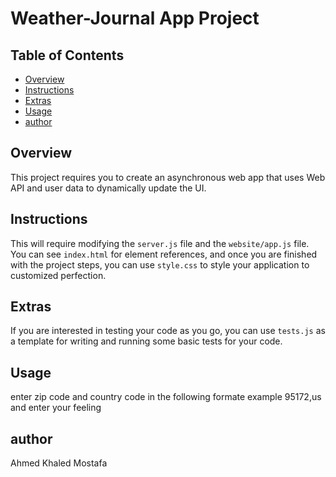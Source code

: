 # Weather-Journal App Project

## Table of Contents

- [Overview](#Overview)
- [Instructions](#instructions)
- [Extras](#Extras)
- [Usage](#Usage)
- [author](#author)

## Overview

This project requires you to create an asynchronous web app that uses Web API and user data to dynamically update the UI.

## Instructions

This will require modifying the `server.js` file and the `website/app.js` file. You can see `index.html` for element references, and once you are finished with the project steps, you can use `style.css` to style your application to customized perfection.

## Extras

If you are interested in testing your code as you go, you can use `tests.js` as a template for writing and running some basic tests for your code.

## Usage

enter zip code and country code in the following
formate example 95172,us
and enter your feeling

## author

Ahmed Khaled Mostafa
